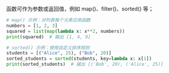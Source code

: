 函数可作为参数或返回值，例如 map()、filter()、sorted() 等；

```python
# map() 示例：对列表每个元素应用函数
numbers = [1, 2, 3]
squared = list(map(lambda x: x**2, numbers))
print(squared)  # 输出 [1, 4, 9]

# sorted() 示例：使用自定义排序规则
students = [("Alice", 25), ("Bob", 20)]
sorted_students = sorted(students, key=lambda x: x[1])
print(sorted_students)  # 输出 [('Bob', 20), ('Alice', 25)]
```
